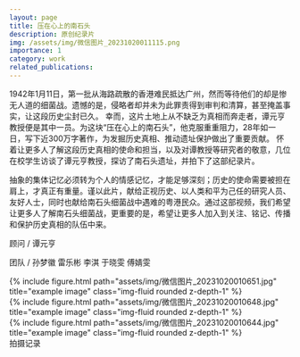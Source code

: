 ```yaml
---
layout: page
title: 压在心上的南石头
description: 原创纪录片
img: /assets/img/微信图片_20231020011115.png
importance: 1
category: work
related_publications: 
---
```



1942年1月11日，第一批从海路疏散的香港难民抵达广州，然而等待他们的却是惨无人道的细菌战。遗憾的是，侵略者却并未为此罪责得到审判和清算，甚至掩盖事实，让这段历史尘封已久。
幸而，这片土地上从不缺乏为真相而奔走者，谭元亨教授便是其中一员。为这块“压在心上的南石头”，他克服重重阻力，28年如一日，写下近300万字著作，为发掘历史真相、推动遗址保护做出了重要贡献。
怀着让更多人了解这段历史真相的使命和担当，以及对谭教授等研究者的敬意，几位在校学生访谈了谭元亨教授，探访了南石头遗址，并拍下了这部纪录片。

抽象的集体记忆必须转为个人的情感记忆，才能足够深刻；历史的使命需要被担在肩上，才真正有重量。谨以此片，献给正视历史、以人类和平为己任的研究人员、友好人士，同时也献给南石头细菌战中遇难的粤港民众。通过这部视频，我们希望让更多人了解南石头细菌战，更重要的是，希望让更多人加入到关注、铭记、传播和保护历史真相的队伍中来。


顾问 / 谭元亨

团队 / 孙梦徽 雷乐彬 李淇 于晓雯 傅婧雯


<div class="row">
    <div class="col-sm mt-3 mt-md-0">
        {% include figure.html path="assets/img/微信图片_20231020010651.jpg" title="example image" class="img-fluid rounded z-depth-1" %}
    </div>
    <div class="col-sm mt-3 mt-md-0">
        {% include figure.html path="assets/img/微信图片_20231020010648.jpg" title="example image" class="img-fluid rounded z-depth-1" %}
    </div>
    <div class="col-sm mt-3 mt-md-0">
        {% include figure.html path="assets/img/微信图片_20231020010644.jpg" title="example image" class="img-fluid rounded z-depth-1" %}
    </div>
</div>
<div class="caption">
    拍摄记录
</div>

